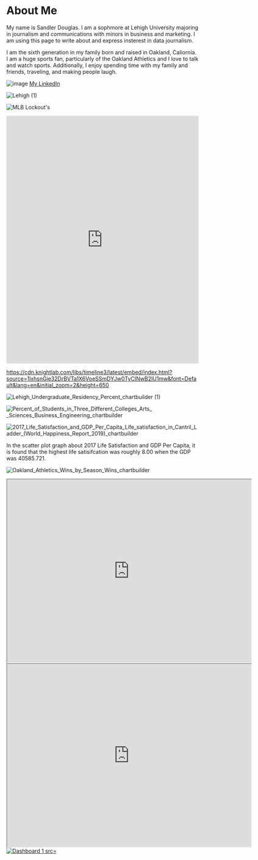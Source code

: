 # About Me


My name is Sandler Douglas. I am a sophmore at Lehigh University majoring in journalism and communications with minors in business and marketing. I am using this page to write about and express insterest in data journalism. 

I am the sixth generation in my family born and raised in Oakland, Caliornia. I am a huge sports fan, particularly of the Oakland Athletics and I love to talk and watch sports. Additionally, I enjoy spending time with my family and friends, traveling, and making people laugh.  

![image](https://media-exp1.licdn.com/dms/image/C4E03AQHtiSpau59ahA/profile-displayphoto-shrink_400_400/0/1640392593705?e=1650499200&v=beta&t=QZTszJpa0A7I0O5FB1bJLWvKKNktM48cV9ltjlPqb1o)
[My LinkedIn](https://www.linkedin.com/in/sandler-douglas/)

![Lehigh (1)](https://user-images.githubusercontent.com/99892260/155554422-b100d281-049a-42e9-8a99-0d3423774e68.png)

![MLB Lockout's](https://user-images.githubusercontent.com/99892260/155906631-fde4f268-5883-4bd6-a594-7bb7d902162c.png)

<iframe src='https://cdn.knightlab.com/libs/timeline3/latest/embed/index.html?source=1L0HcLNUo2jNv0dd_NxCRIz9dbHHgwKwVxiihwnotHic&font=Default&lang=en&initial_zoom=2&height=650' width='100%' height='650' webkitallowfullscreen mozallowfullscreen allowfullscreen frameborder='0'></iframe> 

https://cdn.knightlab.com/libs/timeline3/latest/embed/index.html?source=1lxhsnGie32DrBVTa1X6VoeSSmDYJw0TyCINwB2IU1mw&font=Default&lang=en&initial_zoom=2&height=650


![Lehigh_Undergraduate_Residency_Percent_chartbuilder (1)](https://user-images.githubusercontent.com/99892260/157932981-b40c7441-4b23-4487-906d-573a6ba9c043.png)

![Percent_of_Students_in_Three_Different_Colleges_Arts_ _Sciences_Business_Engineering_chartbuilder](https://user-images.githubusercontent.com/99892260/159930986-cd76bdfd-9ed6-45e9-a100-01a7e46942ed.png)

![2017_Life_Satisfaction_and_GDP_Per_Capita_Life_satisfaction_in_Cantril_Ladder_(World_Happiness_Report_2019)_chartbuilder](https://user-images.githubusercontent.com/99892260/159932952-5a35090d-46c8-4fb4-af2c-722af562898f.png)
 
 In the scatter plot graph about 2017 Life Satisfaction and GDP Per Capita, it is found that the highest life satisifcation was roughly 8.00 when the GDP was 40585.721. 
 
 ![Oakland_Athletics_Wins_by_Season_Wins_chartbuilder](https://user-images.githubusercontent.com/99892260/160311397-4b781446-5122-48f0-b8e0-edc605cc21ca.png)

<iframe src="https://www.google.com/maps/d/u/0/embed?mid=15yI8IRHqtoNBTBidn0q5YaXFwOGP67QG&ehbc=2E312F" width="640" height="480"></iframe> 

<iframe src="https://www.google.com/maps/d/embed?mid=1Q-mna7YlspeMJ_Hpdd-MAh6AzQqi7wQk&ehbc=2E312F" width="640" height="480"></iframe>

<div class='tableauPlaceholder' id='viz1650223545285' style='position: relative'><noscript><a href='#'><img alt='Dashboard 1 src='https:&#47;&#47;public.tableau.com&#47;static&#47;images&#47;Pa&#47;PartyLocationPreferenceandOrganization&#47;Dashboard1&#47;1_rss.png' style='border: none' /></a></noscript><object class='tableauViz'  style='display:none;'><param name='host_url' value='https%3A%2F%2Fpublic.tableau.com%2F' /> <param name='embed_code_version' value='3' /> <param name='site_root' value='' /><param name='name' value='PartyLocationPreferenceandOrganization&#47;Dashboard1' /><param name='tabs' value='no' /><param name='toolbar' value='yes' /><param name='static_image' value='https:&#47;&#47;public.tableau.com&#47;static&#47;images&#47;Pa&#47;PartyLocationPreferenceandOrganization&#47;Dashboard1&#47;1.png' /> <param name='animate_transition' value='yes' /><param name='display_static_image' value='yes' /><param name='display_spinner' value='yes' /><param name='display_overlay' value='yes' /><param name='display_count' value='yes' /><param name='language' value='en-US' /><param name='filter' value='publish=yes' /></object></div>                <script type='text/javascript'> var divElement = document.getElementById('viz1650223545285');                    var vizElement = divElement.getElementsByTagName('object')[0];                    if ( divElement.offsetWidth > 800 ) { vizElement.style.width='100%';vizElement.style.height=(divElement.offsetWidth*0.75)+'px';} else if ( divElement.offsetWidth > 500 ) { vizElement.style.width='100%';vizElement.style.height=(divElement.offsetWidth*0.75)+'px';} else { vizElement.style.width='100%';vizElement.style.height='727px';}                     var scriptElement = document.createElement('script');scriptElement.src = 'https://public.tableau.com/javascripts/api/viz_v1.js';                    vizElement.parentNode.insertBefore(scriptElement, vizElement); </script>
